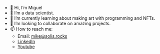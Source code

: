 - 👋 Hi, I’m Miguel
- 👀 I’m a data scientist.
- 🌱 I’m currently learning about making art with programming and NFTs.
- 💞️ I’m looking to collaborate on amazing projects.
- 📫 How to reach me:
  * Email: mike@solis.rocks
  * [LinkedIn](https://www.linkedin.com/in/miguel-solis-52381a24/)
  * [Youtube](https://www.youtube.com/channel/UClpbrkPbh5xhvWHDvIIA8Yg)

<!---
homosapienssapiens/homosapienssapiens is a ✨ special ✨ repository because its `README.md` (this file) appears on your GitHub profile.
You can click the Preview link to take a look at your changes.
--->
